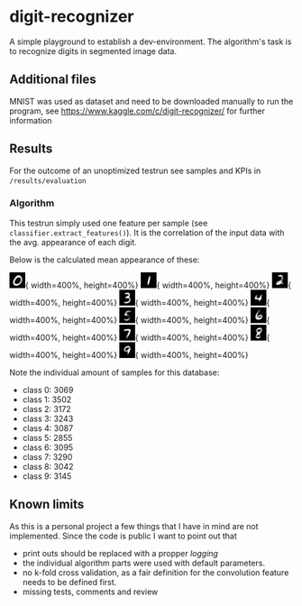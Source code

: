# digit-recognizer
A simple playground to establish a dev-environment. The algorithm's task is to recognize digits in segmented image data.

## Additional files
MNIST was used as dataset and need to be downloaded manually to run the program, see https://www.kaggle.com/c/digit-recognizer/ for further information

## Results

For the outcome of an unoptimized testrun see samples and KPIs in `/results/evaluation`

### Algorithm

This testrun simply used one feature per sample (see `classifier.extract_features()`). It is the correlation of the input data with the avg. appearance of each digit.

Below is the calculated mean appearance of these:

![Averaged appearance of 0](./results/comparables/0.png){ width=400%, height=400%}
![Averaged appearance of 0](./results/comparables/1.png){ width=400%, height=400%}
![Averaged appearance of 0](./results/comparables/2.png){ width=400%, height=400%}
![Averaged appearance of 0](./results/comparables/3.png){ width=400%, height=400%}
![Averaged appearance of 0](./results/comparables/4.png){ width=400%, height=400%}
![Averaged appearance of 0](./results/comparables/5.png){ width=400%, height=400%}
![Averaged appearance of 0](./results/comparables/6.png){ width=400%, height=400%}
![Averaged appearance of 0](./results/comparables/7.png){ width=400%, height=400%}
![Averaged appearance of 0](./results/comparables/8.png){ width=400%, height=400%}
![Averaged appearance of 0](./results/comparables/9.png){ width=400%, height=400%}

Note the individual amount of samples for this database:
- class 0:  3069
- class 1:  3502
- class 2:  3172
- class 3:  3243
- class 4:  3087
- class 5:  2855
- class 6:  3095
- class 7:  3290
- class 8:  3042
- class 9:  3145


## Known limits

As this is a personal project a few things that I have in mind are not implemented. Since the code is public I want to point out that

- print outs should be replaced with a propper *logging*
- the individual algorithm parts were used with default parameters.
- no k-fold cross validation, as a fair definition for the convolution feature needs to be defined first.
- missing tests, comments and review
